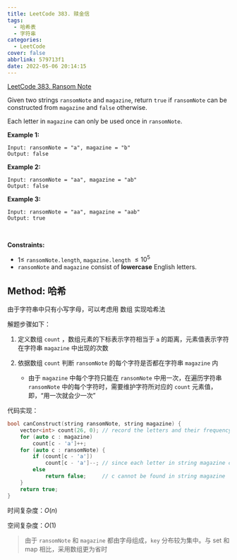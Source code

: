 ```yaml
---
title: LeetCode 383. 赎金信
tags:
  - 哈希表
  - 字符串
categories:
  - LeetCode
cover: false
abbrlink: 579713f1
date: 2022-05-06 20:14:15
---
```


[LeetCode 383. Ransom Note](https://leetcode-cn.com/problems/ransom-note/)

Given two strings `ransomNote` and `magazine`, return `true` if `ransomNote` can be constructed from `magazine` and `false` otherwise.

Each letter in `magazine` can only be used once in `ransomNote`.

**Example 1:**

    Input: ransomNote = "a", magazine = "b"
    Output: false


**Example 2:**

    Input: ransomNote = "aa", magazine = "ab"
    Output: false


**Example 3:**

    Input: ransomNote = "aa", magazine = "aab"
    Output: true
 

**Constraints:**

 - $1 \le$ `ransomNote.length`, `magazine.length` $\le 10^5$
 - `ransomNote` and `magazine` consist of **lowercase** English letters.

## Method: 哈希

由于字符串中只有小写字母，可以考虑用 数组 实现哈希法

解题步骤如下：

1. 定义数组 `count` ，数组元素的下标表示字符相当于 `a` 的距离，元素值表示字符在字符串 `magazine` 中出现的次数

2. 依据数组 `count` 判断 `ransomNote` 的每个字符是否都在字符串 `magazine` 内
     - 由于 `magazine` 中每个字符只能在 `ransomNote` 中用一次，在遍历字符串 `ransomNote` 中的每个字符时，需要维护字符所对应的 `count` 元素值，即，“用一次就会少一次”

代码实现：

```cpp
bool canConstruct(string ransomNote, string magazine) {
    vector<int> count(26, 0); // record the letters and their frequency in string magazine
    for (auto c : magazine)
        count[c - 'a']++;
    for (auto c : ransomNote) {
        if (count[c - 'a'])
            count[c - 'a']--; // since each letter in string magazine can only be used once
        else
            return false;     // c cannot be found in string magazine
    }
    return true;
}
```

时间复杂度：$O(n)$

空间复杂度：$O(1)$

> 由于 `ransomNote` 和 `magazine` 都由字母组成，`key` 分布较为集中。与 set 和 map 相比，采用数组更为省时